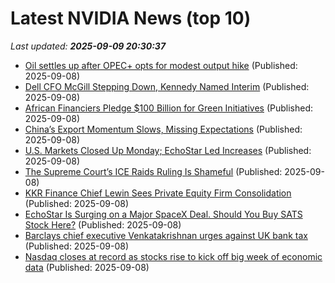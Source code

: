 # Latest NVIDIA News (top 10)
_Last updated: **2025-09-09 20:30:37**_

- [Oil settles up after OPEC+ opts for modest output hike](https://biztoc.com/x/61effd2342058488) (Published: 2025-09-08)
- [Dell CFO McGill Stepping Down, Kennedy Named Interim](https://biztoc.com/x/b4003be72ef83d8a) (Published: 2025-09-08)
- [African Financiers Pledge $100 Billion for Green Initiatives](https://biztoc.com/x/b76e565829cd3ef2) (Published: 2025-09-08)
- [China’s Export Momentum Slows, Missing Expectations](https://biztoc.com/x/32385d1e58d21b92) (Published: 2025-09-08)
- [U.S. Markets Closed Up Monday; EchoStar Led Increases](https://biztoc.com/x/3857f6397ada8eb0) (Published: 2025-09-08)
- [The Supreme Court’s ICE Raids Ruling Is Shameful](https://biztoc.com/x/f0ed5d75aa9dd875) (Published: 2025-09-08)
- [KKR Finance Chief Lewin Sees Private Equity Firm Consolidation](https://biztoc.com/x/bfc50766073cce13) (Published: 2025-09-08)
- [EchoStar Is Surging on a Major SpaceX Deal. Should You Buy SATS Stock Here?](https://biztoc.com/x/9e3e8f7d8952cae9) (Published: 2025-09-08)
- [Barclays chief executive Venkatakrishnan urges against UK bank tax](https://biztoc.com/x/38e1d18fd2a5311e) (Published: 2025-09-08)
- [Nasdaq closes at record as stocks rise to kick off big week of economic data](https://biztoc.com/x/ac18f328aea34900) (Published: 2025-09-08)
